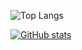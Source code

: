 ![Top Langs](https://github-readme-stats.vercel.app/api/top-langs/?username=WambuiGrace&hide_progress=true)

[![GitHub stats](https://github-readme-stats.vercel.app/api?username=WambuiGrace)](https://github.com/WambuiGrace/github-readme-stats)

